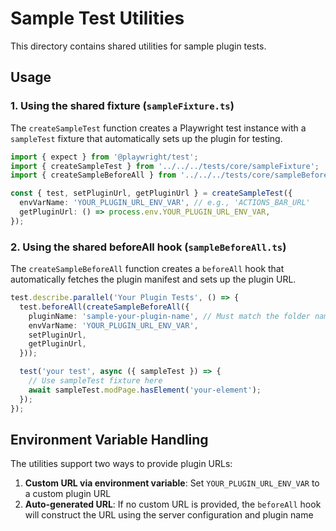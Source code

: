 # Sample Test Utilities

This directory contains shared utilities for sample plugin tests.

## Usage

### 1. Using the shared fixture (`sampleFixture.ts`)

The `createSampleTest` function creates a Playwright test instance with a `sampleTest` fixture that automatically sets up the plugin for testing.

```typescript
import { expect } from '@playwright/test';
import { createSampleTest } from '../../../tests/core/sampleFixture';
import { createSampleBeforeAll } from '../../../tests/core/sampleBeforeAll';

const { test, setPluginUrl, getPluginUrl } = createSampleTest({
  envVarName: 'YOUR_PLUGIN_URL_ENV_VAR', // e.g., 'ACTIONS_BAR_URL'
  getPluginUrl: () => process.env.YOUR_PLUGIN_URL_ENV_VAR,
});
```

### 2. Using the shared beforeAll hook (`sampleBeforeAll.ts`)

The `createSampleBeforeAll` function creates a `beforeAll` hook that automatically fetches the plugin manifest and sets up the plugin URL.

```typescript
test.describe.parallel('Your Plugin Tests', () => {
  test.beforeAll(createSampleBeforeAll({
    pluginName: 'sample-your-plugin-name', // Must match the folder name in /plugins/
    envVarName: 'YOUR_PLUGIN_URL_ENV_VAR',
    setPluginUrl,
    getPluginUrl,
  }));

  test('your test', async ({ sampleTest }) => {
    // Use sampleTest fixture here
    await sampleTest.modPage.hasElement('your-element');
  });
});
```

## Environment Variable Handling

The utilities support two ways to provide plugin URLs:

1. **Custom URL via environment variable**: Set `YOUR_PLUGIN_URL_ENV_VAR` to a custom plugin URL
2. **Auto-generated URL**: If no custom URL is provided, the `beforeAll` hook will construct the URL using the server configuration and plugin name
